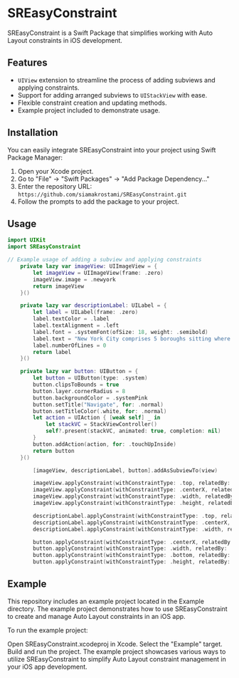 # SREasyConstraint

SREasyConstraint is a Swift Package that simplifies working with Auto Layout constraints in iOS development.

## Features

- `UIView` extension to streamline the process of adding subviews and applying constraints.
- Support for adding arranged subviews to `UIStackView` with ease.
- Flexible constraint creation and updating methods.
- Example project included to demonstrate usage.

## Installation

You can easily integrate SREasyConstraint into your project using Swift Package Manager:

1. Open your Xcode project.
2. Go to "File" -> "Swift Packages" -> "Add Package Dependency..."
3. Enter the repository URL: `https://github.com/siamakrostami/SREasyConstraint.git`
4. Follow the prompts to add the package to your project.

## Usage

```swift
import UIKit
import SREasyConstraint

// Example usage of adding a subview and applying constraints
    private lazy var imageView: UIImageView = {
        let imageView = UIImageView(frame: .zero)
        imageView.image = .newyork
        return imageView
    }()

    private lazy var descriptionLabel: UILabel = {
        let label = UILabel(frame: .zero)
        label.textColor = .label
        label.textAlignment = .left
        label.font = .systemFont(ofSize: 18, weight: .semibold)
        label.text = "New York City comprises 5 boroughs sitting where the Hudson River meets the Atlantic Ocean. At its core is Manhattan, a densely populated borough that’s among the world’s major commercial, financial and cultural centers. Its iconic sites include skyscrapers such as the Empire State Building and sprawling Central Park. Broadway theater is staged in neon-lit Times Square."
        label.numberOfLines = 0
        return label
    }()

    private lazy var button: UIButton = {
        let button = UIButton(type: .system)
        button.clipsToBounds = true
        button.layer.cornerRadius = 8
        button.backgroundColor = .systemPink
        button.setTitle("Navigate", for: .normal)
        button.setTitleColor(.white, for: .normal)
        let action = UIAction { [weak self] _ in
            let stackVC = StackViewController()
            self?.present(stackVC, animated: true, completion: nil)
        }
        button.addAction(action, for: .touchUpInside)
        return button
    }()

        [imageView, descriptionLabel, button].addAsSubviewTo(view)

        imageView.applyConstraint(withConstraintType: .top, relatedBy: .equal, toItem: view, withAttribute: .top, multiplier: 1, constant: 0)
        imageView.applyConstraint(withConstraintType: .centerX, relatedBy: .equal, toItem: view, withAttribute: .centerX, multiplier: 1, constant: 0)
        imageView.applyConstraint(withConstraintType: .width, relatedBy: .equal, toItem: view, withAttribute: .width, multiplier: 1, constant: 0)
        imageView.applyConstraint(withConstraintType: .height, relatedBy: .equal, toItem: imageView, withAttribute: .width, multiplier: 9 / 16, constant: 0)

        descriptionLabel.applyConstraint(withConstraintType: .top, relatedBy: .equal, toItem: imageView, withAttribute: .bottom, multiplier: 1, constant: 16)
        descriptionLabel.applyConstraint(withConstraintType: .centerX, relatedBy: .equal, toItem: view, withAttribute: .centerX, multiplier: 1, constant: 0)
        descriptionLabel.applyConstraint(withConstraintType: .width, relatedBy: .equal, toItem: view, withAttribute: .width, multiplier: 0.9, constant: 0)

        button.applyConstraint(withConstraintType: .centerX, relatedBy: .equal, toItem: view, withAttribute: .centerX, multiplier: 1, constant: 0)
        button.applyConstraint(withConstraintType: .width, relatedBy: .equal, toItem: view, withAttribute: .width, multiplier: 0.9, constant: 0)
        button.applyConstraint(withConstraintType: .bottom, relatedBy: .equal, toItem: view.safeAreaLayoutGuide, withAttribute: .bottom, multiplier: 1, constant: -16)
        button.applyConstraint(withConstraintType: .height, relatedBy: .equal, toItem: nil, withAttribute: .notAnAttribute, multiplier: 1, constant: 48)
```

## Example

This repository includes an example project located in the Example directory. The example project demonstrates how to use SREasyConstraint to create and manage Auto Layout constraints in an iOS app.

To run the example project:

Open SREasyConstraint.xcodeproj in Xcode.
Select the "Example" target.
Build and run the project.
The example project showcases various ways to utilize SREasyConstraint to simplify Auto Layout constraint management in your iOS app development.
